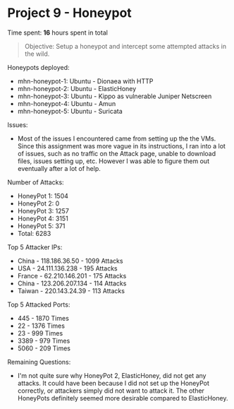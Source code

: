 # Project 9 - Honeypot

Time spent: **16** hours spent in total

> Objective: Setup a honeypot and intercept some attempted attacks in the wild.

Honeypots deployed: 
* mhn-honeypot-1: Ubuntu - Dionaea with HTTP
* mhn-honeypot-2: Ubuntu - ElasticHoney 
* mhn-honeypot-3: Ubuntu - Kippo as vulnerable Juniper Netscreen
* mhn-honeypot-4: Ubuntu - Amun
* mhn-honeypot-5: Ubuntu - Suricata

Issues:
* Most of the issues I encountered came from setting up the the VMs. Since this assignment was more vague in its instructions, I ran into a lot of issues, such as no traffic on the Attack page, unable to download files, issues setting up, etc. However I was able to figure them out eventually after a lot of help.

Number of Attacks:
* HoneyPot 1: 1504
* HoneyPot 2: 0
* HoneyPot 3: 1257
* HoneyPot 4: 3151
* HoneyPot 5: 371
* Total: 6283

Top 5 Attacker IPs:
* China - 118.186.36.50 - 1099 Attacks
* USA - 24.111.136.238 - 195 Attacks
* France - 62.210.146.201 - 175 Attacks
* China - 123.206.207.134 - 114 Attacks
* Taiwan - 220.143.24.39 - 113 Attacks

Top 5 Attacked Ports:
* 445 - 1870 Times
* 22 - 1376 Times
* 23 - 999 Times
* 3389 - 979 Times
* 5060 - 209 Times

Remaining Questions:
* I'm not quite sure why HoneyPot 2, ElasticHoney, did not get any attacks. It could have been because I did not set up the HoneyPot correctly, or attackers simply did not want to attack it. The other HoneyPots definitely seemed more desirable compared to ElasticHoney.